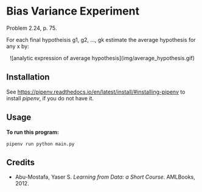 # Bias Variance Experiment

Problem 2.24, p. 75.

For each final hypotheisis g1, g2, ..., gk estimate the average hypothesis for any x by:  
<p style="text-align:center">
    ![analytic expression of average hypothesis](img/average_hypothesis.gif)
</p>

## Installation

See https://pipenv.readthedocs.io/en/latest/install/#installing-pipenv to install *pipenv*, if you do not have it.

## Usage

**To run this program:**
```
pipenv run python main.py
```

## Credits
- Abu-Mostafa, Yaser S. *Learning from Data: a Short Course*. AMLBooks, 2012.